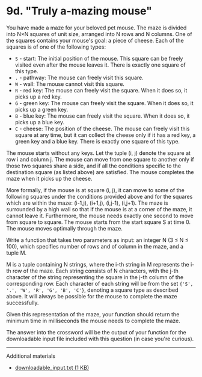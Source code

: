 
# 9d. "Truly a-mazing mouse"

You have made a maze for your beloved pet mouse. The maze is divided into N×N
squares of unit size, arranged into N rows and N columns. One of the squares
contains your mouse's goal: a piece of cheese. Each of the squares is of one of
the following types:

  - `S` - start: The initial position of the mouse. This square can be freely
    visited even after the mouse leaves it. There is exactly one square of this
    type.
  - `.` - pathway: The mouse can freely visit this square.
  - `W` - wall: The mouse cannot visit this square.
  - `R` - red key: The mouse can freely visit the square. When it does so, it
    picks up a red key.
  - `G` - green key: The mouse can freely visit the square. When it does so, it
    picks up a green key.
  - `B` - blue key: The mouse can freely visit the square. When it does so, it
    picks up a blue key.
  - `C` - cheese: The position of the cheese. The mouse can freely visit this
    square at any time, but it can collect the cheese only if it has a red key,
    a green key and a blue key. There is exactly one square of this type.

The mouse starts without any keys. Let the tuple (i, j) denote the square at row
i and column j. The mouse can move from one square to another only if those two
squares share a side, and if all the conditions specific to the destination
square (as listed above) are satisfied. The mouse completes the maze when it
picks up the cheese.

More formally, if the mouse is at square (i, j), it can move to some of the
following squares under the conditions provided above and for the squares which
are within the maze: (i-1,j), (i+1,j), (i,j-1), (i,j+1). The maze is surrounded
by a high wall so that if the mouse is at a corner of the maze, it cannot leave
it. Furthermore, the mouse needs exactly one second to move from square to
square. The mouse starts from the start square S at time 0. The mouse moves
optimally through the maze.

Write a function that takes two parameters as input: an integer N (3 ≤ N ≤ 100),
which specifies number of rows and of column in the maze, and a tuple M.

M is a tuple containing N strings, where the i-th string in M represents the
i-th row of the maze. Each string consists of N characters, with the j-th
character of the string representing the square in the j-th column of the
corresponding row. Each character of each string will be from the set
`{'S', '.', 'W', 'R', 'G', 'B', 'C'}`, denoting a square type as described
above. It will always be possible for the mouse to complete the maze
successfully.

Given this representation of the maze, your function should return the minimum
time in milliseconds the mouse needs to complete the maze.

The answer into the crossword will be the output of your function for the
downloadable input file included with this question (in case you're curious).

----

Additional materials

  - [downloadable_input.txt (1 KB)](downloadable_input.txt)